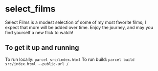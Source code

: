 # **select_films**

Select Films is a modest selection of some of my most favorite films; I expect that more will be added over time. Enjoy the journey, and may you find yourself a new flick to watch!

## To get it up and running

To run locally:
`parcel src/index.html`
To run build:
`parcel build src/index.html --public-url /`
